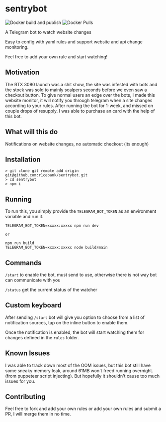 # sentrybot

![Docker build and publish](https://github.com/r1cebank/sentrybot/workflows/Docker%20build%20and%20publish/badge.svg)
![Docker Pulls](https://img.shields.io/docker/pulls/r1cebank/sentrybot)

A Telegram bot to watch website changes

Easy to config with yaml rules and support website and api change monitoring.

Feel free to add your own rule and start watching!

## Motivation

The RTX 3080 launch was a shit show, the site was infested with bots and the stock was sold to mainly scalpers seconds before we even saw a checkout button. To give normal users an edge over the bots, I made this website monitor, it will notify you through telegram when a site changes according to your rules. After running the bot for 1-week, and missed on couple drops of resupply. I was able to purchase an card with the help of this bot.

## What will this do

Notifications on website changes, no automatic checkout (its enough)

## Installation

```
> git clone git remote add origin git@github.com:r1cebank/sentrybot.git
> cd sentrybot
> npm i
```

## Running

To run this, you simply provide the `TELEGRAM_BOT_TOKEN` as an environment variable and run it.

```
TELEGRAM_BOT_TOKEN=xxxxx:xxxxx npm run dev

or

npm run build
TELEGRAM_BOT_TOKEN=xxxxx:xxxxx node build/main
```

## Commands

`/start` to enable the bot, must send to use, otherwise there is not way bot can communicate with you

`/status` get the current status of the watcher

## Custom keyboard

After sending `/start` bot will give you option to choose from a list of notification sources, tap on the inline button to enable them.

Once the notification is enabled, the bot will start watching them for changes defined in the `rules` folder.

## Known Issues

I was able to track down most of the OOM issues, but this bot still have some sneaky memory leak, around 61MB won't freed running overnight. (from puppeteer script injecting). But hopefully it shouldn't cause too much issues for you.

## Contributing

Feel free to fork and add your own rules or add your own rules and submit a PR, I will merge them in no time.
